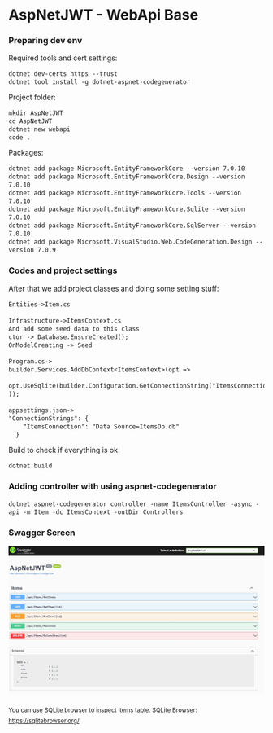 # AspNetJWT - WebApi Base

### Preparing dev env

Required tools and cert settings:
```
dotnet dev-certs https --trust
dotnet tool install -g dotnet-aspnet-codegenerator
```

Project folder:
```
mkdir AspNetJWT
cd AspNetJWT
dotnet new webapi
code .
```

Packages:
```
dotnet add package Microsoft.EntityFrameworkCore --version 7.0.10
dotnet add package Microsoft.EntityFrameworkCore.Design --version 7.0.10
dotnet add package Microsoft.EntityFrameworkCore.Tools --version 7.0.10
dotnet add package Microsoft.EntityFrameworkCore.Sqlite --version 7.0.10
dotnet add package Microsoft.EntityFrameworkCore.SqlServer --version 7.0.10
dotnet add package Microsoft.VisualStudio.Web.CodeGeneration.Design --version 7.0.9
```

### Codes and project settings
After that we add project classes and doing some setting stuff:
```
Entities->Item.cs

Infrastructure->ItemsContext.cs
And add some seed data to this class
ctor -> Database.EnsureCreated(); 
OnModelCreating -> Seed

Program.cs->
builder.Services.AddDbContext<ItemsContext>(opt => 
    opt.UseSqlite(builder.Configuration.GetConnectionString("ItemsConnection")  ));

appsettings.json->
"ConnectionStrings": {
    "ItemsConnection": "Data Source=ItemsDb.db"
  }
```
Build to check if everything is ok
```
dotnet build
```

### Adding controller with using aspnet-codegenerator
```
dotnet aspnet-codegenerator controller -name ItemsController -async -api -m Item -dc ItemsContext -outDir Controllers
```

### Swagger Screen
![Services](SwaggerOutput.jpg)




<sub>You can use SQLite browser to inspect items table. SQLite Browser: https://sqlitebrowser.org/</sub>

